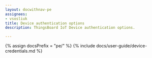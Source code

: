 ```yaml
---
layout: docwithnav-pe
assignees:
- vsosliuk
title: Device authentication options
description: ThingsBoard IoT Device authentication options.

---
```


{% assign docsPrefix = "pe/" %}
{% include docs/user-guide/device-credentials.md %}